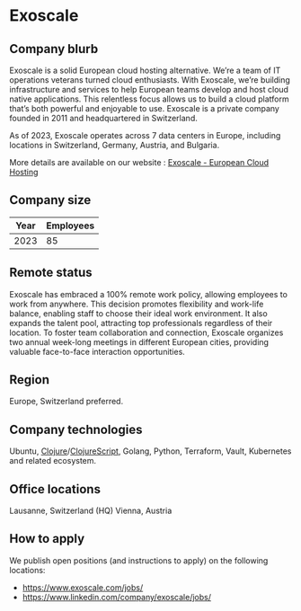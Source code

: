 # Exoscale

## Company blurb

Exoscale is a solid European cloud hosting alternative. We’re a team of IT operations veterans turned cloud enthusiasts. With Exoscale, we’re building infrastructure and services to help European teams develop and host cloud native applications. This relentless focus allows us to build a cloud platform that’s both powerful and enjoyable to use. Exoscale is a private company founded in 2011 and headquartered in Switzerland.

As of 2023, Exoscale operates across 7 data centers in Europe, including locations in Switzerland, Germany, Austria, and Bulgaria.

More details are available on our website : [Exoscale - European Cloud Hosting](https://wwww.exoscale.com)

## Company size

| Year | Employees |
| ---- | --------- |
| 2023 | 85        |

## Remote status

Exoscale has embraced a 100% remote work policy, allowing employees to work from anywhere. This decision promotes flexibility and work-life balance, enabling staff to choose their ideal work environment. It also expands the talent pool, attracting top professionals regardless of their location. To foster team collaboration and connection, Exoscale organizes two annual week-long meetings in different European cities, providing valuable face-to-face interaction opportunities.

## Region

Europe, Switzerland preferred.

## Company technologies

Ubuntu, [Clojure](https://clojure.org)/[ClojureScript](https://clojurescript.org), Golang, Python, Terraform, Vault, Kubernetes and related ecosystem.

## Office locations

Lausanne, Switzerland (HQ)
Vienna, Austria

## How to apply

We publish open positions (and instructions to apply) on the following locations:
* https://www.exoscale.com/jobs/
* https://www.linkedin.com/company/exoscale/jobs/
